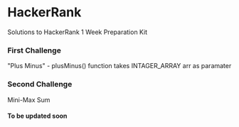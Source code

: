 # HackerRank
Solutions to HackerRank 1 Week Preparation Kit

### First Challenge
"Plus Minus" - plusMinus() function takes INTAGER_ARRAY arr as paramater

### Second Challenge
Mini-Max Sum

#### To be updated soon
